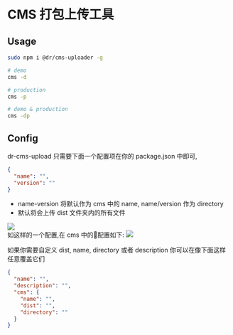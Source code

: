 # CMS 打包上传工具

## Usage

```bash
sudo npm i @dr/cms-uploader -g

# demo
cms -d 

# production
cms -p

# demo & production
cms -dp

```

## Config

dr-cms-upload 只需要下面一个配置项在你的 package.json 中即可,

```json
{
  "name": "",
  "version": ""
}
```
* name-version 将默认作为 cms 中的 name, name/version 作为 directory
* 默认将会上传 dist 文件夹内的所有文件  

![](http://o9zfwqxxz.bkt.clouddn.com/package.jpg)  
如这样的一个配置,在 cms 中的配置如下:
![](http://o9zfwqxxz.bkt.clouddn.com/example.jpg)  

如果你需要自定义 dist, name, directory 或者 description 你可以在像下面这样任意覆盖它们
````json
{
  "name": "",
  "description": "",
  "cms": {
    "name": "",
    "dist": "",
    "directory": ""
  }
}
````







